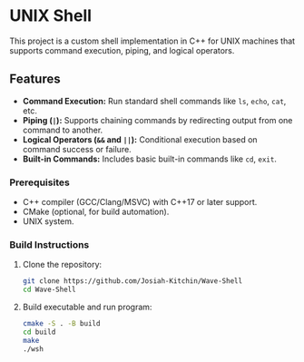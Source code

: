 # UNIX Shell

This project is a custom shell implementation in C++ for UNIX machines that supports command execution, piping, and logical operators.

## Features

- **Command Execution:** Run standard shell commands like `ls`, `echo`, `cat`, etc.
- **Piping (`|`):** Supports chaining commands by redirecting output from one command to another.
- **Logical Operators (`&&` and `||`):** Conditional execution based on command success or failure.
- **Built-in Commands:** Includes basic built-in commands like `cd`, `exit`.

### Prerequisites

- C++ compiler (GCC/Clang/MSVC) with C++17 or later support.
- CMake (optional, for build automation).
- UNIX system.

### Build Instructions

1. Clone the repository:
   ```bash
   git clone https://github.com/Josiah-Kitchin/Wave-Shell 
   cd Wave-Shell

2. Build executable and run program:
   ```bash
   cmake -S . -B build
   cd build
   make
   ./wsh




